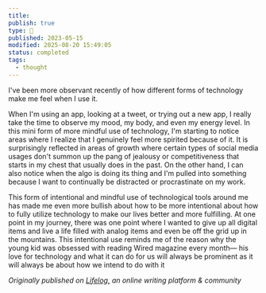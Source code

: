 ```yaml
---
title:
publish: true
type: 🌳
published: 2023-05-15
modified: 2025-08-20 15:49:05
status: completed
tags:
  - thought
---
```

I've been more observant recently of how different forms of technology make me feel when I use it.

When I'm using an app, looking at a tweet, or trying out a new app, I really take the time to observe my mood, my body, and even my energy level. In this mini form of more mindful use of technology, I'm starting to notice areas where I realize that I genuinely feel more spirited because of it. It is surprisingly reflected in areas of growth where certain types of social media usages don't summon up the pang of jealousy or competitiveness that starts in my chest that usually does in the past. On the other hand, I can also notice when the algo is doing its thing and I'm pulled into something because I want to continually be distracted or procrastinate on my work.

This form of intentional and mindful use of technological tools around me has made me even more bullish about how to be more intentional about how to fully utilize technology to make our lives better and more fulfilling. At one point in my journey, there was one point where I wanted to give up all digital items and live a life filled with analog items and even be off the grid up in the mountains. This intentional use reminds me of the reason why the young kid was obsessed with reading Wired magazine every month— his love for technology and what it can do for us will always be prominent as it will always be about how we intend to do with it

*Originally published on [Lifelog,](https://golifelog.com/) an online writing platform & community*